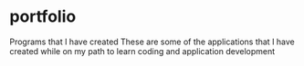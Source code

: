 # portfolio
Programs that I have created
These are some of the applications that I have created while on my path to learn coding and application development
